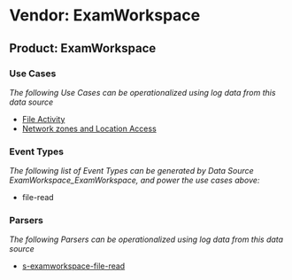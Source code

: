 Vendor: ExamWorkspace
=====================
Product: ExamWorkspace
----------------------

### Use Cases

_The following Use Cases can be operationalized using log data from this data source_

* [File Activity](usecase_file_activity.md)
* [Network zones and Location Access](usecase_network_zones_and_location_access.md)


### Event Types

_The following list of Event Types can be generated by Data Source ExamWorkspace_ExamWorkspace, and power the use cases above:_

- file-read


### Parsers

_The following Parsers can be operationalized using log data from this data source_

* [s-examworkspace-file-read](parserContent_s-examworkspace-file-read.md)
